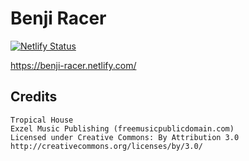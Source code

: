 Benji Racer
===========

[![Netlify Status](https://api.netlify.com/api/v1/badges/29dd32a2-216e-4fe3-984f-c854317c03f2/deploy-status)](https://app.netlify.com/sites/benji-racer/deploys)

https://benji-racer.netlify.com/

Credits
-------

    Tropical House
    Exzel Music Publishing (freemusicpublicdomain.com)
    Licensed under Creative Commons: By Attribution 3.0
    http://creativecommons.org/licenses/by/3.0/